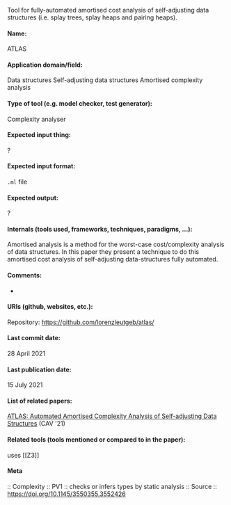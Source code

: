 Tool for fully-automated amortised cost analysis of self-adjusting data structures (i.e. splay trees, splay heaps and pairing heaps).

#### Name:
ATLAS

#### Application domain/field:
Data structures
Self-adjusting data structures
Amortised complexity analysis

#### Type of tool (e.g. model checker, test generator):
Complexity analyser

#### Expected input thing:
?

#### Expected input format:
`.ml` file

#### Expected output:
?

#### Internals (tools used, frameworks, techniques, paradigms, ...):
Amortised analysis is a method for the worst-case cost/complexity analysis of data structures. In this paper they present a technique to do this amortised cost analysis of self-adjusting data-structures fully automated.

#### Comments:
-

#### URIs (github, websites, etc.):
Repository: https://github.com/lorenzleutgeb/atlas/

#### Last commit date:
28 April 2021

#### Last publication date:
15 July 2021

#### List of related papers:
[ATLAS: Automated Amortised Complexity Analysis of Self-adjusting Data Structures](https://doi.org/10.1007/978-3-030-81688-9_5) (CAV '21)

#### Related tools (tools mentioned or compared to in the paper):
uses [[Z3]]

#### Meta
:: Complexity
:: PV1 :: checks or infers types by static analysis
:: Source :: https://doi.org/10.1145/3550355.3552426